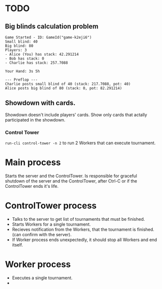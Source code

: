 # TODO

## Big blinds calculation problem

```
Game Started - ID: GameId("game-k2eji6")
Small blind: 40
Big blind: 80
Players: 3
- Alice (You) has stack: 42.291214
- Bob has stack: 0
- Charlie has stack: 257.7088

Your Hand: 3s 5h

--- Preflop ---
Charlie posts small blind of 40 (stack: 217.7088, pot: 40)
Alice posts big blind of 80 (stack: 0, pot: 82.291214)
```

## Showdown with cards.

Showdown doesn't include players' cards.
Show only cards that actally participated in the showdown.

### Control Tower

`run-cli control-tower -n 2` to run 2 Workers that can execute tournament.

# Main process
Starts the server and the ControlTower.
Is responsible for graceful shutdown of the server and the ControlTower, after Ctrl-C or if the ControlTower ends it's life.

# ControlTower process
- Talks to the server to get list of tournaments that must be finished.
- Starts Workers for a single tournament.
- Recieves notification from the Workers, that the tournament is finished. (can confirm with the server).
- If Worker process ends unexpectedly, it should stop all Workers and end itself.

# Worker process
- Executes a single tournament.
- 